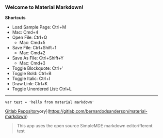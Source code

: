 ### Welcome to Material Markdown!
**Shortcuts**
- Load Sample Page: Ctrl+M
 - Mac: Cmd+4
- Open File: Ctrl+Q
	- Mac: Cmd+5
- Save File: Ctrl+Shift+1
	- Mac: Cmd+2
- Save As File: Ctrl+Shift+Y
	- Mac: Cmd+3
- Toggle Blockquote: Ctrl+'
- Toggle Bold: Ctrl+B
- Toggle Italic: Ctrl+I
- Draw Link: Ctrl+K
- Toggle Unordered List: Ctrl+L
-----
```
var test = 'hello from material markdown'
```
[Gitlab Repository](https://gitlab.com/bernardodsanderson/material-markdown)ory](https://gitlab.com/bernardodsanderson/material-markdown)
> This app uses the open source SimpleMDE markdown editorifferent test